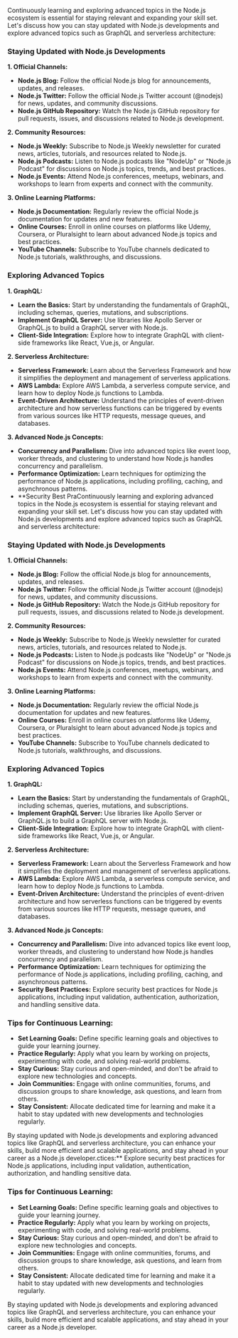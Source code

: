 Continuously learning and exploring advanced topics in the Node.js ecosystem is essential for staying relevant and expanding your skill set. Let's discuss how you can stay updated with Node.js developments and explore advanced topics such as GraphQL and serverless architecture:

### Staying Updated with Node.js Developments

**1. Official Channels:**
   - **Node.js Blog:** Follow the official Node.js blog for announcements, updates, and releases.
   - **Node.js Twitter:** Follow the official Node.js Twitter account (@nodejs) for news, updates, and community discussions.
   - **Node.js GitHub Repository:** Watch the Node.js GitHub repository for pull requests, issues, and discussions related to Node.js development.

**2. Community Resources:**
   - **Node.js Weekly:** Subscribe to Node.js Weekly newsletter for curated news, articles, tutorials, and resources related to Node.js.
   - **Node.js Podcasts:** Listen to Node.js podcasts like "NodeUp" or "Node.js Podcast" for discussions on Node.js topics, trends, and best practices.
   - **Node.js Events:** Attend Node.js conferences, meetups, webinars, and workshops to learn from experts and connect with the community.

**3. Online Learning Platforms:**
   - **Node.js Documentation:** Regularly review the official Node.js documentation for updates and new features.
   - **Online Courses:** Enroll in online courses on platforms like Udemy, Coursera, or Pluralsight to learn about advanced Node.js topics and best practices.
   - **YouTube Channels:** Subscribe to YouTube channels dedicated to Node.js tutorials, walkthroughs, and discussions.

### Exploring Advanced Topics

**1. GraphQL:**
   - **Learn the Basics:** Start by understanding the fundamentals of GraphQL, including schemas, queries, mutations, and subscriptions.
   - **Implement GraphQL Server:** Use libraries like Apollo Server or GraphQL.js to build a GraphQL server with Node.js.
   - **Client-Side Integration:** Explore how to integrate GraphQL with client-side frameworks like React, Vue.js, or Angular.

**2. Serverless Architecture:**
   - **Serverless Framework:** Learn about the Serverless Framework and how it simplifies the deployment and management of serverless applications.
   - **AWS Lambda:** Explore AWS Lambda, a serverless compute service, and learn how to deploy Node.js functions to Lambda.
   - **Event-Driven Architecture:** Understand the principles of event-driven architecture and how serverless functions can be triggered by events from various sources like HTTP requests, message queues, and databases.

**3. Advanced Node.js Concepts:**
   - **Concurrency and Parallelism:** Dive into advanced topics like event loop, worker threads, and clustering to understand how Node.js handles concurrency and parallelism.
   - **Performance Optimization:** Learn techniques for optimizing the performance of Node.js applications, including profiling, caching, and asynchronous patterns.
   - **Security Best PraContinuously learning and exploring advanced topics in the Node.js ecosystem is essential for staying relevant and expanding your skill set. Let's discuss how you can stay updated with Node.js developments and explore advanced topics such as GraphQL and serverless architecture:

### Staying Updated with Node.js Developments

**1. Official Channels:**
   - **Node.js Blog:** Follow the official Node.js blog for announcements, updates, and releases.
   - **Node.js Twitter:** Follow the official Node.js Twitter account (@nodejs) for news, updates, and community discussions.
   - **Node.js GitHub Repository:** Watch the Node.js GitHub repository for pull requests, issues, and discussions related to Node.js development.

**2. Community Resources:**
   - **Node.js Weekly:** Subscribe to Node.js Weekly newsletter for curated news, articles, tutorials, and resources related to Node.js.
   - **Node.js Podcasts:** Listen to Node.js podcasts like "NodeUp" or "Node.js Podcast" for discussions on Node.js topics, trends, and best practices.
   - **Node.js Events:** Attend Node.js conferences, meetups, webinars, and workshops to learn from experts and connect with the community.

**3. Online Learning Platforms:**
   - **Node.js Documentation:** Regularly review the official Node.js documentation for updates and new features.
   - **Online Courses:** Enroll in online courses on platforms like Udemy, Coursera, or Pluralsight to learn about advanced Node.js topics and best practices.
   - **YouTube Channels:** Subscribe to YouTube channels dedicated to Node.js tutorials, walkthroughs, and discussions.

### Exploring Advanced Topics

**1. GraphQL:**
   - **Learn the Basics:** Start by understanding the fundamentals of GraphQL, including schemas, queries, mutations, and subscriptions.
   - **Implement GraphQL Server:** Use libraries like Apollo Server or GraphQL.js to build a GraphQL server with Node.js.
   - **Client-Side Integration:** Explore how to integrate GraphQL with client-side frameworks like React, Vue.js, or Angular.

**2. Serverless Architecture:**
   - **Serverless Framework:** Learn about the Serverless Framework and how it simplifies the deployment and management of serverless applications.
   - **AWS Lambda:** Explore AWS Lambda, a serverless compute service, and learn how to deploy Node.js functions to Lambda.
   - **Event-Driven Architecture:** Understand the principles of event-driven architecture and how serverless functions can be triggered by events from various sources like HTTP requests, message queues, and databases.

**3. Advanced Node.js Concepts:**
   - **Concurrency and Parallelism:** Dive into advanced topics like event loop, worker threads, and clustering to understand how Node.js handles concurrency and parallelism.
   - **Performance Optimization:** Learn techniques for optimizing the performance of Node.js applications, including profiling, caching, and asynchronous patterns.
   - **Security Best Practices:** Explore security best practices for Node.js applications, including input validation, authentication, authorization, and handling sensitive data.

### Tips for Continuous Learning:

- **Set Learning Goals:** Define specific learning goals and objectives to guide your learning journey.
- **Practice Regularly:** Apply what you learn by working on projects, experimenting with code, and solving real-world problems.
- **Stay Curious:** Stay curious and open-minded, and don't be afraid to explore new technologies and concepts.
- **Join Communities:** Engage with online communities, forums, and discussion groups to share knowledge, ask questions, and learn from others.
- **Stay Consistent:** Allocate dedicated time for learning and make it a habit to stay updated with new developments and technologies regularly.

By staying updated with Node.js developments and exploring advanced topics like GraphQL and serverless architecture, you can enhance your skills, build more efficient and scalable applications, and stay ahead in your career as a Node.js developer.ctices:** Explore security best practices for Node.js applications, including input validation, authentication, authorization, and handling sensitive data.

### Tips for Continuous Learning:

- **Set Learning Goals:** Define specific learning goals and objectives to guide your learning journey.
- **Practice Regularly:** Apply what you learn by working on projects, experimenting with code, and solving real-world problems.
- **Stay Curious:** Stay curious and open-minded, and don't be afraid to explore new technologies and concepts.
- **Join Communities:** Engage with online communities, forums, and discussion groups to share knowledge, ask questions, and learn from others.
- **Stay Consistent:** Allocate dedicated time for learning and make it a habit to stay updated with new developments and technologies regularly.

By staying updated with Node.js developments and exploring advanced topics like GraphQL and serverless architecture, you can enhance your skills, build more efficient and scalable applications, and stay ahead in your career as a Node.js developer.